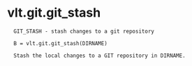 # vlt.git.git_stash

```
  GIT_STASH - stash changes to a git repository
 
  B = vlt.git.git_stash(DIRNAME)
 
  Stash the local changes to a GIT repository in DIRNAME.

```
